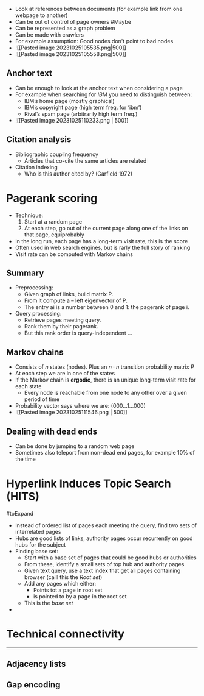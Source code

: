 

* Look at references between documents (for example link from one webpage to another)
* Can be out of control of page owners #Maybe 
* Can be represented as a graph problem
* Can be made with crawlers
* For example assumption: Good nodes don't point to bad nodes
* ![[Pasted image 20231025105535.png|500]]
* ![[Pasted image 20231025105558.png|500]]

## Anchor text
* Can be enough to look at the anchor text when considering a page
* For example when searching for *IBM* you need to distinguish between:
	* IBM’s home page (mostly graphical)
	* IBM’s copyright page (high term freq. for ‘ibm’) 
	* Rival’s spam page (arbitrarily high term freq.)
* ![[Pasted image 20231025110233.png | 500]]

## Citation analysis
* Bibliographic coupling frequency 
	* Articles that co-cite the same articles are related
* Citation indexing
	* Who is this author cited by? (Garfield 1972)


# Pagerank scoring
* Technique:
	1. Start at a random page
	2. At each step, go out of the current page along one of the links on that page, equiprobably
* In the long run, each page has a long-term visit rate, this is the score
* Often used in web search engines, but is rarly the full story of ranking
* Visit rate can be computed with Markov chains


## Summary
* Preprocessing: 
	* Given graph of links, build matrix P. 
	* From it compute a – left eigenvector of P. 
	* The entry ai is a number between 0 and 1: the pagerank of page i. 
* Query processing: 
	* Retrieve pages meeting query. 
	* Rank them by their pagerank. 
	* But this rank order is query-independent …

## Markov chains
* Consists of $n$ states (nodes). Plus an $n\cdot n$ transition probability matrix $P$
* At each step we are in one of the states
* If the Markov chain is **ergodic**, there is an unique long-term visit rate for each state
	* Every node is reachable from one node to any other over a given period of time
* Probability vector says where we are: (000…1…000)
* ![[Pasted image 20231025111546.png | 500]]

## Dealing with dead ends
* Can be done by jumping to a random web page
* Sometimes also teleport from non-dead end pages, for example 10% of the time


# Hyperlink Induces Topic Search (HITS)
#toExpand 
* Instead of ordered list of pages each meeting the query, find two sets of interrelated pages
* Hubs are good lists of links, authority pages occur recurrently on good hubs for the subject
* Finding base set:
	* Start with a base set of pages that could be good hubs or authorities
	* From these, identify a small sets of top hub and authority pages
	* Given text query, use a text index that get all pages containing browser (calll this the *Root set*)
	* Add any pages which either:
		* Points tot a page in root set
		* is pointed to by  a page in the root set
	* This is the *base set*
* 


# Technical connectivity
---

## Adjacency lists


## Gap encoding


